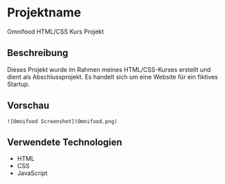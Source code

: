 # Projektname

Omnifood HTML/CSS Kurs Projekt 

## Beschreibung

Dieses Projekt wurde im Rahmen meines HTML/CSS-Kurses erstellt und dient als Abschlussprojekt. Es handelt sich um eine Website für ein fiktives Startup.

## Vorschau

 `![Omnifood Screenshot](Omnifood.png)`

## Verwendete Technologien

- HTML
- CSS
- JavaScript
